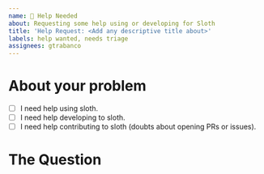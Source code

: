 ```yaml
---
name: 🔎 Help Needed
about: Requesting some help using or developing for Sloth
title: 'Help Request: <Add any descriptive title about>'
labels: help wanted, needs triage
assignees: gtrabanco
---
```


# About your problem
<!-- Mark something only if you consider necessary -->
- [ ] I need help using sloth.
- [ ] I need help developing to sloth.
- [ ] I need help contributing to sloth (doubts about opening PRs or issues).

# The Question
<!-- Write you question here. You can add screenshots or write code here. Don't worry and do your best explaining your self -->
